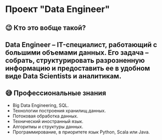# Проект "Data Engineer"  
  
## 😉 Кто это вобще такой?   

Data Engineer – IT-специалист, работающий с большими объемами данных. Его задача – собрать, структурировать разрозненную информацию и предоставить ее в удобном виде Data Scientists и аналитикам.     
---------------------------------------------------------------------------------------------------------

## 😅 Профессиональные знания
 - Big Data Engineering, SQL.
 - Технологии построения хранилищ данных.
 - Потоковая обработка данных.
 - Технический иностранный язык.
 - Алгоритмы и структуры данных.
 - Программирование, в приоритете язык Python, Scala или Java.

